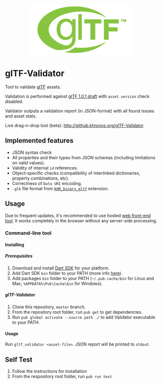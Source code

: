 <p align="center">
<img src="https://github.com/KhronosGroup/glTF/raw/master/specification/figures/gltf.png" />
</p>

# glTF-Validator
Tool to validate [glTF](https://github.com/KhronosGroup/glTF) assets.

Validation is performed against [glTF 1.0.1 draft](https://github.com/KhronosGroup/glTF/tree/1.0.1/specification) with `asset.version` check disabled.

Validator outputs a validation report (in JSON-format) with all found issues and asset stats.

Live drag-n-drop tool (beta): http://github.khronos.org/glTF-Validator
 
## Implemented features

- JSON syntax check
- All properties and their types from JSON schemas (including limitations on valid values).
- Validity of internal `id` references.
- Object-specific checks (compatibility of interlinked dictionaries, property combinations, etc).
- Correctness of `Data URI` encoding.
- `.glb` file format from [`KHR_binary_gltf`](https://github.com/KhronosGroup/glTF/tree/master/extensions/Khronos/KHR_binary_glTF) extension.

## Usage

Due to frequent updates, it's recommended to use hosted [web front-end tool](http://github.khronos.org/glTF-Validator). It works completely in the browser without any server-side processing.

### Command-line tool

#### Installing

##### Prerequisites
1. Download and install [Dart SDK](https://www.dartlang.org/install) for your platform.
2. Add Dart SDK `bin` folder to your PATH (more info [here](https://www.dartlang.org/tools/pub/installing)).
3. Add packages `bin` folder to your PATH (`~/.pub-cache/bin` for Linux and Mac; `%APPDATA%\Pub\Cache\bin` for Windows).

##### glTF-Validator
1. Clone this repository, `master` branch.
2. From the repository root folder, run `pub get` to get dependencies.
3. Run `pub global activate --source path ./` to add Validator executable to your PATH.

#### Usage
Run `gltf_validator <asset-file>`. JSON report will be printed to `stdout`.

## Self Test

1. Follow the instructions for installation
1. From the respository root folder, run `pub run test`
